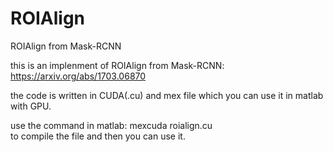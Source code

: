 # ROIAlign
ROIAlign from Mask-RCNN 

this is an implenment of ROIAlign from Mask-RCNN: https://arxiv.org/abs/1703.06870

the code is written in CUDA(.cu) and mex file which you can use it in matlab with GPU.

use the command in matlab:
mexcuda roialign.cu    
to compile the file and then you can use it.
